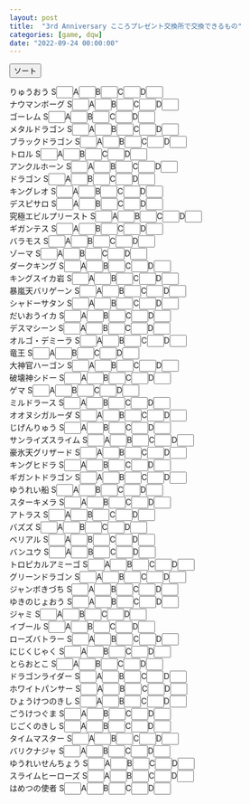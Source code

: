 ```yaml
---
layout: post
title:  "3rd Anniversary こころプレゼント交換所で交換できるもの"
categories: [game, dqw]
date: "2022-09-24 00:00:00"
---
```


<button id="sort" onclick="sort();">ソート</button>

<div id="list">

<label for="りゅうおう">りゅうおう S<input style="padding-left: 16px; width: 30px;" type="number" inputmode="numeric" pattern="^[0-9]+$" id="りゅうおうS">A<input style="padding-left: 16px; width: 30px;" type="number" inputmode="numeric" pattern="^[0-9]+$" id="りゅうおうA">B<input style="padding-left: 16px; width: 30px;" type="number" inputmode="numeric" pattern="^[0-9]+$" id="りゅうおうB">C<input style="padding-left: 16px; width: 30px;" type="number" inputmode="numeric" pattern="^[0-9]+$" id="りゅうおうC">D<input style="padding-left: 16px; width: 30px;" type="number" inputmode="numeric" pattern="^[0-9]+$" id="りゅうおうD"></label><br>
<label for="ナウマンボーグ">ナウマンボーグ S<input style="padding-left: 16px; width: 30px;" type="number" inputmode="numeric" pattern="^[0-9]+$" id="ナウマンボーグS">A<input style="padding-left: 16px; width: 30px;" type="number" inputmode="numeric" pattern="^[0-9]+$" id="ナウマンボーグA">B<input style="padding-left: 16px; width: 30px;" type="number" inputmode="numeric" pattern="^[0-9]+$" id="ナウマンボーグB">C<input style="padding-left: 16px; width: 30px;" type="number" inputmode="numeric" pattern="^[0-9]+$" id="ナウマンボーグC">D<input style="padding-left: 16px; width: 30px;" type="number" inputmode="numeric" pattern="^[0-9]+$" id="ナウマンボーグD"></label><br>
<label for="ゴーレム">ゴーレム S<input style="padding-left: 16px; width: 30px;" type="number" inputmode="numeric" pattern="^[0-9]+$" id="ゴーレムS">A<input style="padding-left: 16px; width: 30px;" type="number" inputmode="numeric" pattern="^[0-9]+$" id="ゴーレムA">B<input style="padding-left: 16px; width: 30px;" type="number" inputmode="numeric" pattern="^[0-9]+$" id="ゴーレムB">C<input style="padding-left: 16px; width: 30px;" type="number" inputmode="numeric" pattern="^[0-9]+$" id="ゴーレムC">D<input style="padding-left: 16px; width: 30px;" type="number" inputmode="numeric" pattern="^[0-9]+$" id="ゴーレムD"></label><br>
<label for="メタルドラゴン">メタルドラゴン S<input style="padding-left: 16px; width: 30px;" type="number" inputmode="numeric" pattern="^[0-9]+$" id="メタルドラゴンS">A<input style="padding-left: 16px; width: 30px;" type="number" inputmode="numeric" pattern="^[0-9]+$" id="メタルドラゴンA">B<input style="padding-left: 16px; width: 30px;" type="number" inputmode="numeric" pattern="^[0-9]+$" id="メタルドラゴンB">C<input style="padding-left: 16px; width: 30px;" type="number" inputmode="numeric" pattern="^[0-9]+$" id="メタルドラゴンC">D<input style="padding-left: 16px; width: 30px;" type="number" inputmode="numeric" pattern="^[0-9]+$" id="メタルドラゴンD"></label><br>
<label for="ブラックドラゴン">ブラックドラゴン S<input style="padding-left: 16px; width: 30px;" type="number" inputmode="numeric" pattern="^[0-9]+$" id="ブラックドラゴンS">A<input style="padding-left: 16px; width: 30px;" type="number" inputmode="numeric" pattern="^[0-9]+$" id="ブラックドラゴンA">B<input style="padding-left: 16px; width: 30px;" type="number" inputmode="numeric" pattern="^[0-9]+$" id="ブラックドラゴンB">C<input style="padding-left: 16px; width: 30px;" type="number" inputmode="numeric" pattern="^[0-9]+$" id="ブラックドラゴンC">D<input style="padding-left: 16px; width: 30px;" type="number" inputmode="numeric" pattern="^[0-9]+$" id="ブラックドラゴンD"></label><br>
<label for="トロル">トロル S<input style="padding-left: 16px; width: 30px;" type="number" inputmode="numeric" pattern="^[0-9]+$" id="トロルS">A<input style="padding-left: 16px; width: 30px;" type="number" inputmode="numeric" pattern="^[0-9]+$" id="トロルA">B<input style="padding-left: 16px; width: 30px;" type="number" inputmode="numeric" pattern="^[0-9]+$" id="トロルB">C<input style="padding-left: 16px; width: 30px;" type="number" inputmode="numeric" pattern="^[0-9]+$" id="トロルC">D<input style="padding-left: 16px; width: 30px;" type="number" inputmode="numeric" pattern="^[0-9]+$" id="トロルD"></label><br>
<label for="アンクルホーン">アンクルホーン S<input style="padding-left: 16px; width: 30px;" type="number" inputmode="numeric" pattern="^[0-9]+$" id="アンクルホーンS">A<input style="padding-left: 16px; width: 30px;" type="number" inputmode="numeric" pattern="^[0-9]+$" id="アンクルホーンA">B<input style="padding-left: 16px; width: 30px;" type="number" inputmode="numeric" pattern="^[0-9]+$" id="アンクルホーンB">C<input style="padding-left: 16px; width: 30px;" type="number" inputmode="numeric" pattern="^[0-9]+$" id="アンクルホーンC">D<input style="padding-left: 16px; width: 30px;" type="number" inputmode="numeric" pattern="^[0-9]+$" id="アンクルホーンD"></label><br>
<label for="ドラゴン">ドラゴン S<input style="padding-left: 16px; width: 30px;" type="number" inputmode="numeric" pattern="^[0-9]+$" id="ドラゴンS">A<input style="padding-left: 16px; width: 30px;" type="number" inputmode="numeric" pattern="^[0-9]+$" id="ドラゴンA">B<input style="padding-left: 16px; width: 30px;" type="number" inputmode="numeric" pattern="^[0-9]+$" id="ドラゴンB">C<input style="padding-left: 16px; width: 30px;" type="number" inputmode="numeric" pattern="^[0-9]+$" id="ドラゴンC">D<input style="padding-left: 16px; width: 30px;" type="number" inputmode="numeric" pattern="^[0-9]+$" id="ドラゴンD"></label><br>
<label for="キングレオ">キングレオ S<input style="padding-left: 16px; width: 30px;" type="number" inputmode="numeric" pattern="^[0-9]+$" id="キングレオS">A<input style="padding-left: 16px; width: 30px;" type="number" inputmode="numeric" pattern="^[0-9]+$" id="キングレオA">B<input style="padding-left: 16px; width: 30px;" type="number" inputmode="numeric" pattern="^[0-9]+$" id="キングレオB">C<input style="padding-left: 16px; width: 30px;" type="number" inputmode="numeric" pattern="^[0-9]+$" id="キングレオC">D<input style="padding-left: 16px; width: 30px;" type="number" inputmode="numeric" pattern="^[0-9]+$" id="キングレオD"></label><br>
<label for="デスピサロ">デスピサロ S<input style="padding-left: 16px; width: 30px;" type="number" inputmode="numeric" pattern="^[0-9]+$" id="デスピサロS">A<input style="padding-left: 16px; width: 30px;" type="number" inputmode="numeric" pattern="^[0-9]+$" id="デスピサロA">B<input style="padding-left: 16px; width: 30px;" type="number" inputmode="numeric" pattern="^[0-9]+$" id="デスピサロB">C<input style="padding-left: 16px; width: 30px;" type="number" inputmode="numeric" pattern="^[0-9]+$" id="デスピサロC">D<input style="padding-left: 16px; width: 30px;" type="number" inputmode="numeric" pattern="^[0-9]+$" id="デスピサロD"></label><br>
<label for="究極エビルプリースト">究極エビルプリースト S<input style="padding-left: 16px; width: 30px;" type="number" inputmode="numeric" pattern="^[0-9]+$" id="究極エビルプリーストS">A<input style="padding-left: 16px; width: 30px;" type="number" inputmode="numeric" pattern="^[0-9]+$" id="究極エビルプリーストA">B<input style="padding-left: 16px; width: 30px;" type="number" inputmode="numeric" pattern="^[0-9]+$" id="究極エビルプリーストB">C<input style="padding-left: 16px; width: 30px;" type="number" inputmode="numeric" pattern="^[0-9]+$" id="究極エビルプリーストC">D<input style="padding-left: 16px; width: 30px;" type="number" inputmode="numeric" pattern="^[0-9]+$" id="究極エビルプリーストD"></label><br>
<label for="ギガンテス">ギガンテス S<input style="padding-left: 16px; width: 30px;" type="number" inputmode="numeric" pattern="^[0-9]+$" id="ギガンテスS">A<input style="padding-left: 16px; width: 30px;" type="number" inputmode="numeric" pattern="^[0-9]+$" id="ギガンテスA">B<input style="padding-left: 16px; width: 30px;" type="number" inputmode="numeric" pattern="^[0-9]+$" id="ギガンテスB">C<input style="padding-left: 16px; width: 30px;" type="number" inputmode="numeric" pattern="^[0-9]+$" id="ギガンテスC">D<input style="padding-left: 16px; width: 30px;" type="number" inputmode="numeric" pattern="^[0-9]+$" id="ギガンテスD"></label><br>
<label for="バラモス">バラモス S<input style="padding-left: 16px; width: 30px;" type="number" inputmode="numeric" pattern="^[0-9]+$" id="バラモスS">A<input style="padding-left: 16px; width: 30px;" type="number" inputmode="numeric" pattern="^[0-9]+$" id="バラモスA">B<input style="padding-left: 16px; width: 30px;" type="number" inputmode="numeric" pattern="^[0-9]+$" id="バラモスB">C<input style="padding-left: 16px; width: 30px;" type="number" inputmode="numeric" pattern="^[0-9]+$" id="バラモスC">D<input style="padding-left: 16px; width: 30px;" type="number" inputmode="numeric" pattern="^[0-9]+$" id="バラモスD"></label><br>
<label for="ゾーマ">ゾーマ S<input style="padding-left: 16px; width: 30px;" type="number" inputmode="numeric" pattern="^[0-9]+$" id="ゾーマS">A<input style="padding-left: 16px; width: 30px;" type="number" inputmode="numeric" pattern="^[0-9]+$" id="ゾーマA">B<input style="padding-left: 16px; width: 30px;" type="number" inputmode="numeric" pattern="^[0-9]+$" id="ゾーマB">C<input style="padding-left: 16px; width: 30px;" type="number" inputmode="numeric" pattern="^[0-9]+$" id="ゾーマC">D<input style="padding-left: 16px; width: 30px;" type="number" inputmode="numeric" pattern="^[0-9]+$" id="ゾーマD"></label><br>
<label for="ダークキング">ダークキング S<input style="padding-left: 16px; width: 30px;" type="number" inputmode="numeric" pattern="^[0-9]+$" id="ダークキングS">A<input style="padding-left: 16px; width: 30px;" type="number" inputmode="numeric" pattern="^[0-9]+$" id="ダークキングA">B<input style="padding-left: 16px; width: 30px;" type="number" inputmode="numeric" pattern="^[0-9]+$" id="ダークキングB">C<input style="padding-left: 16px; width: 30px;" type="number" inputmode="numeric" pattern="^[0-9]+$" id="ダークキングC">D<input style="padding-left: 16px; width: 30px;" type="number" inputmode="numeric" pattern="^[0-9]+$" id="ダークキングD"></label><br>
<label for="キングスイカ岩">キングスイカ岩 S<input style="padding-left: 16px; width: 30px;" type="number" inputmode="numeric" pattern="^[0-9]+$" id="キングスイカ岩S">A<input style="padding-left: 16px; width: 30px;" type="number" inputmode="numeric" pattern="^[0-9]+$" id="キングスイカ岩A">B<input style="padding-left: 16px; width: 30px;" type="number" inputmode="numeric" pattern="^[0-9]+$" id="キングスイカ岩B">C<input style="padding-left: 16px; width: 30px;" type="number" inputmode="numeric" pattern="^[0-9]+$" id="キングスイカ岩C">D<input style="padding-left: 16px; width: 30px;" type="number" inputmode="numeric" pattern="^[0-9]+$" id="キングスイカ岩D"></label><br>
<label for="暴嵐天バリゲーン">暴嵐天バリゲーン S<input style="padding-left: 16px; width: 30px;" type="number" inputmode="numeric" pattern="^[0-9]+$" id="暴嵐天バリゲーンS">A<input style="padding-left: 16px; width: 30px;" type="number" inputmode="numeric" pattern="^[0-9]+$" id="暴嵐天バリゲーンA">B<input style="padding-left: 16px; width: 30px;" type="number" inputmode="numeric" pattern="^[0-9]+$" id="暴嵐天バリゲーンB">C<input style="padding-left: 16px; width: 30px;" type="number" inputmode="numeric" pattern="^[0-9]+$" id="暴嵐天バリゲーンC">D<input style="padding-left: 16px; width: 30px;" type="number" inputmode="numeric" pattern="^[0-9]+$" id="暴嵐天バリゲーンD"></label><br>
<label for="シャドーサタン">シャドーサタン S<input style="padding-left: 16px; width: 30px;" type="number" inputmode="numeric" pattern="^[0-9]+$" id="シャドーサタンS">A<input style="padding-left: 16px; width: 30px;" type="number" inputmode="numeric" pattern="^[0-9]+$" id="シャドーサタンA">B<input style="padding-left: 16px; width: 30px;" type="number" inputmode="numeric" pattern="^[0-9]+$" id="シャドーサタンB">C<input style="padding-left: 16px; width: 30px;" type="number" inputmode="numeric" pattern="^[0-9]+$" id="シャドーサタンC">D<input style="padding-left: 16px; width: 30px;" type="number" inputmode="numeric" pattern="^[0-9]+$" id="シャドーサタンD"></label><br>
<label for="だいおうイカ">だいおうイカ S<input style="padding-left: 16px; width: 30px;" type="number" inputmode="numeric" pattern="^[0-9]+$" id="だいおうイカS">A<input style="padding-left: 16px; width: 30px;" type="number" inputmode="numeric" pattern="^[0-9]+$" id="だいおうイカA">B<input style="padding-left: 16px; width: 30px;" type="number" inputmode="numeric" pattern="^[0-9]+$" id="だいおうイカB">C<input style="padding-left: 16px; width: 30px;" type="number" inputmode="numeric" pattern="^[0-9]+$" id="だいおうイカC">D<input style="padding-left: 16px; width: 30px;" type="number" inputmode="numeric" pattern="^[0-9]+$" id="だいおうイカD"></label><br>
<label for="デスマシーン">デスマシーン S<input style="padding-left: 16px; width: 30px;" type="number" inputmode="numeric" pattern="^[0-9]+$" id="デスマシーンS">A<input style="padding-left: 16px; width: 30px;" type="number" inputmode="numeric" pattern="^[0-9]+$" id="デスマシーンA">B<input style="padding-left: 16px; width: 30px;" type="number" inputmode="numeric" pattern="^[0-9]+$" id="デスマシーンB">C<input style="padding-left: 16px; width: 30px;" type="number" inputmode="numeric" pattern="^[0-9]+$" id="デスマシーンC">D<input style="padding-left: 16px; width: 30px;" type="number" inputmode="numeric" pattern="^[0-9]+$" id="デスマシーンD"></label><br>
<label for="オルゴ・デミーラ">オルゴ・デミーラ S<input style="padding-left: 16px; width: 30px;" type="number" inputmode="numeric" pattern="^[0-9]+$" id="オルゴ・デミーラS">A<input style="padding-left: 16px; width: 30px;" type="number" inputmode="numeric" pattern="^[0-9]+$" id="オルゴ・デミーラA">B<input style="padding-left: 16px; width: 30px;" type="number" inputmode="numeric" pattern="^[0-9]+$" id="オルゴ・デミーラB">C<input style="padding-left: 16px; width: 30px;" type="number" inputmode="numeric" pattern="^[0-9]+$" id="オルゴ・デミーラC">D<input style="padding-left: 16px; width: 30px;" type="number" inputmode="numeric" pattern="^[0-9]+$" id="オルゴ・デミーラD"></label><br>
<label for="竜王">竜王 S<input style="padding-left: 16px; width: 30px;" type="number" inputmode="numeric" pattern="^[0-9]+$" id="竜王S">A<input style="padding-left: 16px; width: 30px;" type="number" inputmode="numeric" pattern="^[0-9]+$" id="竜王A">B<input style="padding-left: 16px; width: 30px;" type="number" inputmode="numeric" pattern="^[0-9]+$" id="竜王B">C<input style="padding-left: 16px; width: 30px;" type="number" inputmode="numeric" pattern="^[0-9]+$" id="竜王C">D<input style="padding-left: 16px; width: 30px;" type="number" inputmode="numeric" pattern="^[0-9]+$" id="竜王D"></label><br>
<label for="大神官ハーゴン">大神官ハーゴン S<input style="padding-left: 16px; width: 30px;" type="number" inputmode="numeric" pattern="^[0-9]+$" id="大神官ハーゴンS">A<input style="padding-left: 16px; width: 30px;" type="number" inputmode="numeric" pattern="^[0-9]+$" id="大神官ハーゴンA">B<input style="padding-left: 16px; width: 30px;" type="number" inputmode="numeric" pattern="^[0-9]+$" id="大神官ハーゴンB">C<input style="padding-left: 16px; width: 30px;" type="number" inputmode="numeric" pattern="^[0-9]+$" id="大神官ハーゴンC">D<input style="padding-left: 16px; width: 30px;" type="number" inputmode="numeric" pattern="^[0-9]+$" id="大神官ハーゴンD"></label><br>
<label for="破壊神シドー">破壊神シドー S<input style="padding-left: 16px; width: 30px;" type="number" inputmode="numeric" pattern="^[0-9]+$" id="破壊神シドーS">A<input style="padding-left: 16px; width: 30px;" type="number" inputmode="numeric" pattern="^[0-9]+$" id="破壊神シドーA">B<input style="padding-left: 16px; width: 30px;" type="number" inputmode="numeric" pattern="^[0-9]+$" id="破壊神シドーB">C<input style="padding-left: 16px; width: 30px;" type="number" inputmode="numeric" pattern="^[0-9]+$" id="破壊神シドーC">D<input style="padding-left: 16px; width: 30px;" type="number" inputmode="numeric" pattern="^[0-9]+$" id="破壊神シドーD"></label><br>
<label for="ゲマ">ゲマ S<input style="padding-left: 16px; width: 30px;" type="number" inputmode="numeric" pattern="^[0-9]+$" id="ゲマS">A<input style="padding-left: 16px; width: 30px;" type="number" inputmode="numeric" pattern="^[0-9]+$" id="ゲマA">B<input style="padding-left: 16px; width: 30px;" type="number" inputmode="numeric" pattern="^[0-9]+$" id="ゲマB">C<input style="padding-left: 16px; width: 30px;" type="number" inputmode="numeric" pattern="^[0-9]+$" id="ゲマC">D<input style="padding-left: 16px; width: 30px;" type="number" inputmode="numeric" pattern="^[0-9]+$" id="ゲマD"></label><br>
<label for="ミルドラース">ミルドラース S<input style="padding-left: 16px; width: 30px;" type="number" inputmode="numeric" pattern="^[0-9]+$" id="ミルドラースS">A<input style="padding-left: 16px; width: 30px;" type="number" inputmode="numeric" pattern="^[0-9]+$" id="ミルドラースA">B<input style="padding-left: 16px; width: 30px;" type="number" inputmode="numeric" pattern="^[0-9]+$" id="ミルドラースB">C<input style="padding-left: 16px; width: 30px;" type="number" inputmode="numeric" pattern="^[0-9]+$" id="ミルドラースC">D<input style="padding-left: 16px; width: 30px;" type="number" inputmode="numeric" pattern="^[0-9]+$" id="ミルドラースD"></label><br>
<label for="オオヌシガルーダ">オオヌシガルーダ S<input style="padding-left: 16px; width: 30px;" type="number" inputmode="numeric" pattern="^[0-9]+$" id="オオヌシガルーダS">A<input style="padding-left: 16px; width: 30px;" type="number" inputmode="numeric" pattern="^[0-9]+$" id="オオヌシガルーダA">B<input style="padding-left: 16px; width: 30px;" type="number" inputmode="numeric" pattern="^[0-9]+$" id="オオヌシガルーダB">C<input style="padding-left: 16px; width: 30px;" type="number" inputmode="numeric" pattern="^[0-9]+$" id="オオヌシガルーダC">D<input style="padding-left: 16px; width: 30px;" type="number" inputmode="numeric" pattern="^[0-9]+$" id="オオヌシガルーダD"></label><br>
<label for="じげんりゅう">じげんりゅう S<input style="padding-left: 16px; width: 30px;" type="number" inputmode="numeric" pattern="^[0-9]+$" id="じげんりゅうS">A<input style="padding-left: 16px; width: 30px;" type="number" inputmode="numeric" pattern="^[0-9]+$" id="じげんりゅうA">B<input style="padding-left: 16px; width: 30px;" type="number" inputmode="numeric" pattern="^[0-9]+$" id="じげんりゅうB">C<input style="padding-left: 16px; width: 30px;" type="number" inputmode="numeric" pattern="^[0-9]+$" id="じげんりゅうC">D<input style="padding-left: 16px; width: 30px;" type="number" inputmode="numeric" pattern="^[0-9]+$" id="じげんりゅうD"></label><br>
<label for="サンライズスライム">サンライズスライム S<input style="padding-left: 16px; width: 30px;" type="number" inputmode="numeric" pattern="^[0-9]+$" id="サンライズスライムS">A<input style="padding-left: 16px; width: 30px;" type="number" inputmode="numeric" pattern="^[0-9]+$" id="サンライズスライムA">B<input style="padding-left: 16px; width: 30px;" type="number" inputmode="numeric" pattern="^[0-9]+$" id="サンライズスライムB">C<input style="padding-left: 16px; width: 30px;" type="number" inputmode="numeric" pattern="^[0-9]+$" id="サンライズスライムC">D<input style="padding-left: 16px; width: 30px;" type="number" inputmode="numeric" pattern="^[0-9]+$" id="サンライズスライムD"></label><br>
<label for="豪氷天グリザード">豪氷天グリザード S<input style="padding-left: 16px; width: 30px;" type="number" inputmode="numeric" pattern="^[0-9]+$" id="豪氷天グリザードS">A<input style="padding-left: 16px; width: 30px;" type="number" inputmode="numeric" pattern="^[0-9]+$" id="豪氷天グリザードA">B<input style="padding-left: 16px; width: 30px;" type="number" inputmode="numeric" pattern="^[0-9]+$" id="豪氷天グリザードB">C<input style="padding-left: 16px; width: 30px;" type="number" inputmode="numeric" pattern="^[0-9]+$" id="豪氷天グリザードC">D<input style="padding-left: 16px; width: 30px;" type="number" inputmode="numeric" pattern="^[0-9]+$" id="豪氷天グリザードD"></label><br>
<label for="キングヒドラ">キングヒドラ S<input style="padding-left: 16px; width: 30px;" type="number" inputmode="numeric" pattern="^[0-9]+$" id="キングヒドラS">A<input style="padding-left: 16px; width: 30px;" type="number" inputmode="numeric" pattern="^[0-9]+$" id="キングヒドラA">B<input style="padding-left: 16px; width: 30px;" type="number" inputmode="numeric" pattern="^[0-9]+$" id="キングヒドラB">C<input style="padding-left: 16px; width: 30px;" type="number" inputmode="numeric" pattern="^[0-9]+$" id="キングヒドラC">D<input style="padding-left: 16px; width: 30px;" type="number" inputmode="numeric" pattern="^[0-9]+$" id="キングヒドラD"></label><br>
<label for="ギガントドラゴン">ギガントドラゴン S<input style="padding-left: 16px; width: 30px;" type="number" inputmode="numeric" pattern="^[0-9]+$" id="ギガントドラゴンS">A<input style="padding-left: 16px; width: 30px;" type="number" inputmode="numeric" pattern="^[0-9]+$" id="ギガントドラゴンA">B<input style="padding-left: 16px; width: 30px;" type="number" inputmode="numeric" pattern="^[0-9]+$" id="ギガントドラゴンB">C<input style="padding-left: 16px; width: 30px;" type="number" inputmode="numeric" pattern="^[0-9]+$" id="ギガントドラゴンC">D<input style="padding-left: 16px; width: 30px;" type="number" inputmode="numeric" pattern="^[0-9]+$" id="ギガントドラゴンD"></label><br>
<label for="ゆうれい船">ゆうれい船 S<input style="padding-left: 16px; width: 30px;" type="number" inputmode="numeric" pattern="^[0-9]+$" id="ゆうれい船S">A<input style="padding-left: 16px; width: 30px;" type="number" inputmode="numeric" pattern="^[0-9]+$" id="ゆうれい船A">B<input style="padding-left: 16px; width: 30px;" type="number" inputmode="numeric" pattern="^[0-9]+$" id="ゆうれい船B">C<input style="padding-left: 16px; width: 30px;" type="number" inputmode="numeric" pattern="^[0-9]+$" id="ゆうれい船C">D<input style="padding-left: 16px; width: 30px;" type="number" inputmode="numeric" pattern="^[0-9]+$" id="ゆうれい船D"></label><br>
<label for="スターキメラ">スターキメラ S<input style="padding-left: 16px; width: 30px;" type="number" inputmode="numeric" pattern="^[0-9]+$" id="スターキメラS">A<input style="padding-left: 16px; width: 30px;" type="number" inputmode="numeric" pattern="^[0-9]+$" id="スターキメラA">B<input style="padding-left: 16px; width: 30px;" type="number" inputmode="numeric" pattern="^[0-9]+$" id="スターキメラB">C<input style="padding-left: 16px; width: 30px;" type="number" inputmode="numeric" pattern="^[0-9]+$" id="スターキメラC">D<input style="padding-left: 16px; width: 30px;" type="number" inputmode="numeric" pattern="^[0-9]+$" id="スターキメラD"></label><br>
<label for="アトラス">アトラス S<input style="padding-left: 16px; width: 30px;" type="number" inputmode="numeric" pattern="^[0-9]+$" id="アトラスS">A<input style="padding-left: 16px; width: 30px;" type="number" inputmode="numeric" pattern="^[0-9]+$" id="アトラスA">B<input style="padding-left: 16px; width: 30px;" type="number" inputmode="numeric" pattern="^[0-9]+$" id="アトラスB">C<input style="padding-left: 16px; width: 30px;" type="number" inputmode="numeric" pattern="^[0-9]+$" id="アトラスC">D<input style="padding-left: 16px; width: 30px;" type="number" inputmode="numeric" pattern="^[0-9]+$" id="アトラスD"></label><br>
<label for="バズズ">バズズ S<input style="padding-left: 16px; width: 30px;" type="number" inputmode="numeric" pattern="^[0-9]+$" id="バズズS">A<input style="padding-left: 16px; width: 30px;" type="number" inputmode="numeric" pattern="^[0-9]+$" id="バズズA">B<input style="padding-left: 16px; width: 30px;" type="number" inputmode="numeric" pattern="^[0-9]+$" id="バズズB">C<input style="padding-left: 16px; width: 30px;" type="number" inputmode="numeric" pattern="^[0-9]+$" id="バズズC">D<input style="padding-left: 16px; width: 30px;" type="number" inputmode="numeric" pattern="^[0-9]+$" id="バズズD"></label><br>
<label for="ベリアル">ベリアル S<input style="padding-left: 16px; width: 30px;" type="number" inputmode="numeric" pattern="^[0-9]+$" id="ベリアルS">A<input style="padding-left: 16px; width: 30px;" type="number" inputmode="numeric" pattern="^[0-9]+$" id="ベリアルA">B<input style="padding-left: 16px; width: 30px;" type="number" inputmode="numeric" pattern="^[0-9]+$" id="ベリアルB">C<input style="padding-left: 16px; width: 30px;" type="number" inputmode="numeric" pattern="^[0-9]+$" id="ベリアルC">D<input style="padding-left: 16px; width: 30px;" type="number" inputmode="numeric" pattern="^[0-9]+$" id="ベリアルD"></label><br>
<label for="バンユウ">バンユウ S<input style="padding-left: 16px; width: 30px;" type="number" inputmode="numeric" pattern="^[0-9]+$" id="バンユウS">A<input style="padding-left: 16px; width: 30px;" type="number" inputmode="numeric" pattern="^[0-9]+$" id="バンユウA">B<input style="padding-left: 16px; width: 30px;" type="number" inputmode="numeric" pattern="^[0-9]+$" id="バンユウB">C<input style="padding-left: 16px; width: 30px;" type="number" inputmode="numeric" pattern="^[0-9]+$" id="バンユウC">D<input style="padding-left: 16px; width: 30px;" type="number" inputmode="numeric" pattern="^[0-9]+$" id="バンユウD"></label><br>
<label for="トロピカルアミーゴ">トロピカルアミーゴ S<input style="padding-left: 16px; width: 30px;" type="number" inputmode="numeric" pattern="^[0-9]+$" id="トロピカルアミーゴS">A<input style="padding-left: 16px; width: 30px;" type="number" inputmode="numeric" pattern="^[0-9]+$" id="トロピカルアミーゴA">B<input style="padding-left: 16px; width: 30px;" type="number" inputmode="numeric" pattern="^[0-9]+$" id="トロピカルアミーゴB">C<input style="padding-left: 16px; width: 30px;" type="number" inputmode="numeric" pattern="^[0-9]+$" id="トロピカルアミーゴC">D<input style="padding-left: 16px; width: 30px;" type="number" inputmode="numeric" pattern="^[0-9]+$" id="トロピカルアミーゴD"></label><br>
<label for="グリーンドラゴン">グリーンドラゴン S<input style="padding-left: 16px; width: 30px;" type="number" inputmode="numeric" pattern="^[0-9]+$" id="グリーンドラゴンS">A<input style="padding-left: 16px; width: 30px;" type="number" inputmode="numeric" pattern="^[0-9]+$" id="グリーンドラゴンA">B<input style="padding-left: 16px; width: 30px;" type="number" inputmode="numeric" pattern="^[0-9]+$" id="グリーンドラゴンB">C<input style="padding-left: 16px; width: 30px;" type="number" inputmode="numeric" pattern="^[0-9]+$" id="グリーンドラゴンC">D<input style="padding-left: 16px; width: 30px;" type="number" inputmode="numeric" pattern="^[0-9]+$" id="グリーンドラゴンD"></label><br>
<label for="ジャンボきづち">ジャンボきづち S<input style="padding-left: 16px; width: 30px;" type="number" inputmode="numeric" pattern="^[0-9]+$" id="ジャンボきづちS">A<input style="padding-left: 16px; width: 30px;" type="number" inputmode="numeric" pattern="^[0-9]+$" id="ジャンボきづちA">B<input style="padding-left: 16px; width: 30px;" type="number" inputmode="numeric" pattern="^[0-9]+$" id="ジャンボきづちB">C<input style="padding-left: 16px; width: 30px;" type="number" inputmode="numeric" pattern="^[0-9]+$" id="ジャンボきづちC">D<input style="padding-left: 16px; width: 30px;" type="number" inputmode="numeric" pattern="^[0-9]+$" id="ジャンボきづちD"></label><br>
<label for="ゆきのじょおう">ゆきのじょおう S<input style="padding-left: 16px; width: 30px;" type="number" inputmode="numeric" pattern="^[0-9]+$" id="ゆきのじょおうS">A<input style="padding-left: 16px; width: 30px;" type="number" inputmode="numeric" pattern="^[0-9]+$" id="ゆきのじょおうA">B<input style="padding-left: 16px; width: 30px;" type="number" inputmode="numeric" pattern="^[0-9]+$" id="ゆきのじょおうB">C<input style="padding-left: 16px; width: 30px;" type="number" inputmode="numeric" pattern="^[0-9]+$" id="ゆきのじょおうC">D<input style="padding-left: 16px; width: 30px;" type="number" inputmode="numeric" pattern="^[0-9]+$" id="ゆきのじょおうD"></label><br>
<label for="ジャミ">ジャミ S<input style="padding-left: 16px; width: 30px;" type="number" inputmode="numeric" pattern="^[0-9]+$" id="ジャミS">A<input style="padding-left: 16px; width: 30px;" type="number" inputmode="numeric" pattern="^[0-9]+$" id="ジャミA">B<input style="padding-left: 16px; width: 30px;" type="number" inputmode="numeric" pattern="^[0-9]+$" id="ジャミB">C<input style="padding-left: 16px; width: 30px;" type="number" inputmode="numeric" pattern="^[0-9]+$" id="ジャミC">D<input style="padding-left: 16px; width: 30px;" type="number" inputmode="numeric" pattern="^[0-9]+$" id="ジャミD"></label><br>
<label for="イブール">イブール S<input style="padding-left: 16px; width: 30px;" type="number" inputmode="numeric" pattern="^[0-9]+$" id="イブールS">A<input style="padding-left: 16px; width: 30px;" type="number" inputmode="numeric" pattern="^[0-9]+$" id="イブールA">B<input style="padding-left: 16px; width: 30px;" type="number" inputmode="numeric" pattern="^[0-9]+$" id="イブールB">C<input style="padding-left: 16px; width: 30px;" type="number" inputmode="numeric" pattern="^[0-9]+$" id="イブールC">D<input style="padding-left: 16px; width: 30px;" type="number" inputmode="numeric" pattern="^[0-9]+$" id="イブールD"></label><br>
<label for="ローズバトラー">ローズバトラー S<input style="padding-left: 16px; width: 30px;" type="number" inputmode="numeric" pattern="^[0-9]+$" id="ローズバトラーS">A<input style="padding-left: 16px; width: 30px;" type="number" inputmode="numeric" pattern="^[0-9]+$" id="ローズバトラーA">B<input style="padding-left: 16px; width: 30px;" type="number" inputmode="numeric" pattern="^[0-9]+$" id="ローズバトラーB">C<input style="padding-left: 16px; width: 30px;" type="number" inputmode="numeric" pattern="^[0-9]+$" id="ローズバトラーC">D<input style="padding-left: 16px; width: 30px;" type="number" inputmode="numeric" pattern="^[0-9]+$" id="ローズバトラーD"></label><br>
<label for="にじくじゃく">にじくじゃく S<input style="padding-left: 16px; width: 30px;" type="number" inputmode="numeric" pattern="^[0-9]+$" id="にじくじゃくS">A<input style="padding-left: 16px; width: 30px;" type="number" inputmode="numeric" pattern="^[0-9]+$" id="にじくじゃくA">B<input style="padding-left: 16px; width: 30px;" type="number" inputmode="numeric" pattern="^[0-9]+$" id="にじくじゃくB">C<input style="padding-left: 16px; width: 30px;" type="number" inputmode="numeric" pattern="^[0-9]+$" id="にじくじゃくC">D<input style="padding-left: 16px; width: 30px;" type="number" inputmode="numeric" pattern="^[0-9]+$" id="にじくじゃくD"></label><br>
<label for="とらおとこ">とらおとこ S<input style="padding-left: 16px; width: 30px;" type="number" inputmode="numeric" pattern="^[0-9]+$" id="とらおとこS">A<input style="padding-left: 16px; width: 30px;" type="number" inputmode="numeric" pattern="^[0-9]+$" id="とらおとこA">B<input style="padding-left: 16px; width: 30px;" type="number" inputmode="numeric" pattern="^[0-9]+$" id="とらおとこB">C<input style="padding-left: 16px; width: 30px;" type="number" inputmode="numeric" pattern="^[0-9]+$" id="とらおとこC">D<input style="padding-left: 16px; width: 30px;" type="number" inputmode="numeric" pattern="^[0-9]+$" id="とらおとこD"></label><br>
<label for="ドラゴンライダー">ドラゴンライダー S<input style="padding-left: 16px; width: 30px;" type="number" inputmode="numeric" pattern="^[0-9]+$" id="ドラゴンライダーS">A<input style="padding-left: 16px; width: 30px;" type="number" inputmode="numeric" pattern="^[0-9]+$" id="ドラゴンライダーA">B<input style="padding-left: 16px; width: 30px;" type="number" inputmode="numeric" pattern="^[0-9]+$" id="ドラゴンライダーB">C<input style="padding-left: 16px; width: 30px;" type="number" inputmode="numeric" pattern="^[0-9]+$" id="ドラゴンライダーC">D<input style="padding-left: 16px; width: 30px;" type="number" inputmode="numeric" pattern="^[0-9]+$" id="ドラゴンライダーD"></label><br>
<label for="ホワイトパンサー">ホワイトパンサー S<input style="padding-left: 16px; width: 30px;" type="number" inputmode="numeric" pattern="^[0-9]+$" id="ホワイトパンサーS">A<input style="padding-left: 16px; width: 30px;" type="number" inputmode="numeric" pattern="^[0-9]+$" id="ホワイトパンサーA">B<input style="padding-left: 16px; width: 30px;" type="number" inputmode="numeric" pattern="^[0-9]+$" id="ホワイトパンサーB">C<input style="padding-left: 16px; width: 30px;" type="number" inputmode="numeric" pattern="^[0-9]+$" id="ホワイトパンサーC">D<input style="padding-left: 16px; width: 30px;" type="number" inputmode="numeric" pattern="^[0-9]+$" id="ホワイトパンサーD"></label><br>
<label for="ひょうけつのきし">ひょうけつのきし S<input style="padding-left: 16px; width: 30px;" type="number" inputmode="numeric" pattern="^[0-9]+$" id="ひょうけつのきしS">A<input style="padding-left: 16px; width: 30px;" type="number" inputmode="numeric" pattern="^[0-9]+$" id="ひょうけつのきしA">B<input style="padding-left: 16px; width: 30px;" type="number" inputmode="numeric" pattern="^[0-9]+$" id="ひょうけつのきしB">C<input style="padding-left: 16px; width: 30px;" type="number" inputmode="numeric" pattern="^[0-9]+$" id="ひょうけつのきしC">D<input style="padding-left: 16px; width: 30px;" type="number" inputmode="numeric" pattern="^[0-9]+$" id="ひょうけつのきしD"></label><br>
<label for="ごうけつぐま">ごうけつぐま S<input style="padding-left: 16px; width: 30px;" type="number" inputmode="numeric" pattern="^[0-9]+$" id="ごうけつぐまS">A<input style="padding-left: 16px; width: 30px;" type="number" inputmode="numeric" pattern="^[0-9]+$" id="ごうけつぐまA">B<input style="padding-left: 16px; width: 30px;" type="number" inputmode="numeric" pattern="^[0-9]+$" id="ごうけつぐまB">C<input style="padding-left: 16px; width: 30px;" type="number" inputmode="numeric" pattern="^[0-9]+$" id="ごうけつぐまC">D<input style="padding-left: 16px; width: 30px;" type="number" inputmode="numeric" pattern="^[0-9]+$" id="ごうけつぐまD"></label><br>
<label for="じごくのきし">じごくのきし S<input style="padding-left: 16px; width: 30px;" type="number" inputmode="numeric" pattern="^[0-9]+$" id="じごくのきしS">A<input style="padding-left: 16px; width: 30px;" type="number" inputmode="numeric" pattern="^[0-9]+$" id="じごくのきしA">B<input style="padding-left: 16px; width: 30px;" type="number" inputmode="numeric" pattern="^[0-9]+$" id="じごくのきしB">C<input style="padding-left: 16px; width: 30px;" type="number" inputmode="numeric" pattern="^[0-9]+$" id="じごくのきしC">D<input style="padding-left: 16px; width: 30px;" type="number" inputmode="numeric" pattern="^[0-9]+$" id="じごくのきしD"></label><br>
<label for="タイムマスター">タイムマスター S<input style="padding-left: 16px; width: 30px;" type="number" inputmode="numeric" pattern="^[0-9]+$" id="タイムマスターS">A<input style="padding-left: 16px; width: 30px;" type="number" inputmode="numeric" pattern="^[0-9]+$" id="タイムマスターA">B<input style="padding-left: 16px; width: 30px;" type="number" inputmode="numeric" pattern="^[0-9]+$" id="タイムマスターB">C<input style="padding-left: 16px; width: 30px;" type="number" inputmode="numeric" pattern="^[0-9]+$" id="タイムマスターC">D<input style="padding-left: 16px; width: 30px;" type="number" inputmode="numeric" pattern="^[0-9]+$" id="タイムマスターD"></label><br>
<label for="バリクナジャ">バリクナジャ S<input style="padding-left: 16px; width: 30px;" type="number" inputmode="numeric" pattern="^[0-9]+$" id="バリクナジャS">A<input style="padding-left: 16px; width: 30px;" type="number" inputmode="numeric" pattern="^[0-9]+$" id="バリクナジャA">B<input style="padding-left: 16px; width: 30px;" type="number" inputmode="numeric" pattern="^[0-9]+$" id="バリクナジャB">C<input style="padding-left: 16px; width: 30px;" type="number" inputmode="numeric" pattern="^[0-9]+$" id="バリクナジャC">D<input style="padding-left: 16px; width: 30px;" type="number" inputmode="numeric" pattern="^[0-9]+$" id="バリクナジャD"></label><br>
<label for="ゆうれいせんちょう">ゆうれいせんちょう S<input style="padding-left: 16px; width: 30px;" type="number" inputmode="numeric" pattern="^[0-9]+$" id="ゆうれいせんちょうS">A<input style="padding-left: 16px; width: 30px;" type="number" inputmode="numeric" pattern="^[0-9]+$" id="ゆうれいせんちょうA">B<input style="padding-left: 16px; width: 30px;" type="number" inputmode="numeric" pattern="^[0-9]+$" id="ゆうれいせんちょうB">C<input style="padding-left: 16px; width: 30px;" type="number" inputmode="numeric" pattern="^[0-9]+$" id="ゆうれいせんちょうC">D<input style="padding-left: 16px; width: 30px;" type="number" inputmode="numeric" pattern="^[0-9]+$" id="ゆうれいせんちょうD"></label><br>
<label for="スライムヒーローズ">スライムヒーローズ S<input style="padding-left: 16px; width: 30px;" type="number" inputmode="numeric" pattern="^[0-9]+$" id="スライムヒーローズS">A<input style="padding-left: 16px; width: 30px;" type="number" inputmode="numeric" pattern="^[0-9]+$" id="スライムヒーローズA">B<input style="padding-left: 16px; width: 30px;" type="number" inputmode="numeric" pattern="^[0-9]+$" id="スライムヒーローズB">C<input style="padding-left: 16px; width: 30px;" type="number" inputmode="numeric" pattern="^[0-9]+$" id="スライムヒーローズC">D<input style="padding-left: 16px; width: 30px;" type="number" inputmode="numeric" pattern="^[0-9]+$" id="スライムヒーローズD"></label><br>
<label for="はめつの使者">はめつの使者 S<input style="padding-left: 16px; width: 30px;" type="number" inputmode="numeric" pattern="^[0-9]+$" id="はめつの使者S">A<input style="padding-left: 16px; width: 30px;" type="number" inputmode="numeric" pattern="^[0-9]+$" id="はめつの使者A">B<input style="padding-left: 16px; width: 30px;" type="number" inputmode="numeric" pattern="^[0-9]+$" id="はめつの使者B">C<input style="padding-left: 16px; width: 30px;" type="number" inputmode="numeric" pattern="^[0-9]+$" id="はめつの使者C">D<input style="padding-left: 16px; width: 30px;" type="number" inputmode="numeric" pattern="^[0-9]+$" id="はめつの使者D"></label><br>

</div>
<script>
const STORAGE_KEY = '2022-09-24-report';
const NUMBER_QUERY = 'article input[type="number"]';
function load() {
  var orbs = JSON.parse(localStorage.getItem(STORAGE_KEY));

  if (orbs && orbs['orbs']) {
    var checked = orbs['orbs'];
    [...document.querySelectorAll(NUMBER_QUERY)].forEach((e) => {
      var status = checked[e.id];
      if (status) {
        e.value = status;
      }
    });
  }

  [...document.querySelectorAll(NUMBER_QUERY)].forEach((e) => {
    e.addEventListener('change', (event) => {
      save();
    });
  });
}

function save() {
  var checked = {};
  [...document.querySelectorAll(NUMBER_QUERY)].forEach((c) => {
      checked[c.id] = c.value;
  });
  var orbs = { 'orbs': checked };

  localStorage.setItem(STORAGE_KEY, JSON.stringify(orbs));
}

window.onload = () => {
  load();
}

function sort() {
  var list = document.getElementById('list');
  var array = [...document.querySelectorAll('main label')].map((label) => {
    var value = label.querySelector('input').value;
    if (value === "") {
      value = -1;
    } else {
      value = parseInt(value);
    }
    return { 
      label: label, 
      value: value
    };
  }).sort((a, b) => {
    if (a.value < b.value) {
      return -1
    }
    if (a.value > b.value) {
      return 1;
    }
    return 0;
  });
  while( list.firstChild ){
    list.removeChild( list.firstChild );
  }
  for (var i = 0; i < array.length ; i++) {
    list.appendChild(array[i].label);
    list.appendChild(document.createElement('br'));
  }
}

</script>
